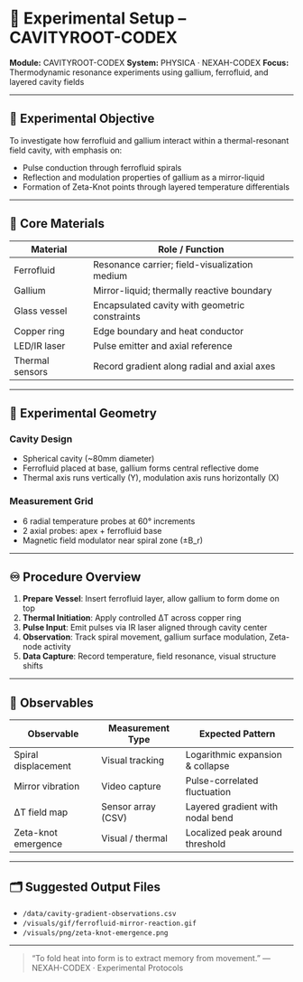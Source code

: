 # 🧪 Experimental Setup – CAVITYROOT-CODEX

**Module:** CAVITYROOT-CODEX
**System:** PHYSICA · NEXAH-CODEX
**Focus:** Thermodynamic resonance experiments using gallium, ferrofluid, and layered cavity fields

---

## 🔬 Experimental Objective

To investigate how ferrofluid and gallium interact within a thermal-resonant field cavity, with emphasis on:

* Pulse conduction through ferrofluid spirals
* Reflection and modulation properties of gallium as a mirror-liquid
* Formation of Zeta-Knot points through layered temperature differentials

---

## 🧱 Core Materials

| Material        | Role / Function                                |
| --------------- | ---------------------------------------------- |
| Ferrofluid      | Resonance carrier; field-visualization medium  |
| Gallium         | Mirror-liquid; thermally reactive boundary     |
| Glass vessel    | Encapsulated cavity with geometric constraints |
| Copper ring     | Edge boundary and heat conductor               |
| LED/IR laser    | Pulse emitter and axial reference              |
| Thermal sensors | Record gradient along radial and axial axes    |

---

## 🧭 Experimental Geometry

### Cavity Design

* Spherical cavity (\~80mm diameter)
* Ferrofluid placed at base, gallium forms central reflective dome
* Thermal axis runs vertically (Y), modulation axis runs horizontally (X)

### Measurement Grid

* 6 radial temperature probes at 60° increments
* 2 axial probes: apex + ferrofluid base
* Magnetic field modulator near spiral zone (±B\_r)

---

## ♾️ Procedure Overview

1. **Prepare Vessel**: Insert ferrofluid layer, allow gallium to form dome on top
2. **Thermal Initiation**: Apply controlled ΔT across copper ring
3. **Pulse Input**: Emit pulses via IR laser aligned through cavity center
4. **Observation**: Track spiral movement, gallium surface modulation, Zeta-node activity
5. **Data Capture**: Record temperature, field resonance, visual structure shifts

---

## 🧬 Observables

| Observable          | Measurement Type   | Expected Pattern                 |
| ------------------- | ------------------ | -------------------------------- |
| Spiral displacement | Visual tracking    | Logarithmic expansion & collapse |
| Mirror vibration    | Video capture      | Pulse-correlated fluctuation     |
| ΔT field map        | Sensor array (CSV) | Layered gradient with nodal bend |
| Zeta-knot emergence | Visual / thermal   | Localized peak around threshold  |

---

## 🗂 Suggested Output Files

* `/data/cavity-gradient-observations.csv`
* `/visuals/gif/ferrofluid-mirror-reaction.gif`
* `/visuals/png/zeta-knot-emergence.png`

---

> “To fold heat into form is to extract memory from movement.”
> — NEXAH-CODEX · Experimental Protocols
